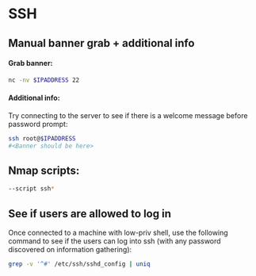 # SSH

## Manual banner grab + additional info

#### Grab banner:

```bash
nc -nv $IPADDRESS 22
```

#### Additional info:

Try connecting to the server to see if there is a welcome message before password prompt:

```bash
ssh root@$IPADDRESS
#<Banner should be here>
```

## Nmap scripts:

```bash
--script ssh*
```

## See if users are allowed to log in

Once connected to a machine with low-priv shell, use the following command to see if the users can log into ssh (with any password discovered on information gathering):

```bash
grep -v '^#' /etc/ssh/sshd_config | uniq
```
